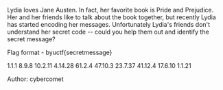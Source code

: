 Lydia loves Jane Austen. In fact, her favorite book is Pride and Prejudice. Her and her friends like to talk about the book together, but recently Lydia has started encoding her messages. Unfortunately Lydia's friends don't understand her secret code -- could you help them out and identify the secret message?

Flag format - byuctf{secretmessage}

1.1.1 8.9.8 10.2.11 4.14.28 61.2.4 47.10.3 23.7.37 41.12.4 17.6.10 1.1.21

Author: cybercomet
